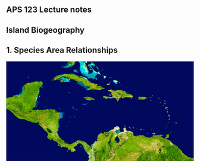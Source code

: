 APS 123 Lecture notes
---------------------

## Island Biogeography
## 1. Species Area Relationships

![Alt text](images/central_america_satellite_map.jpg "Caribbean")